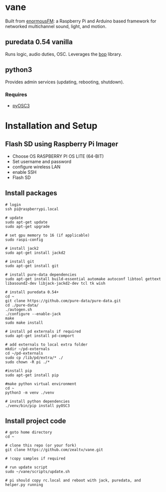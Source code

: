 # vane

Built from [enormousFM](https://github.com/zealtv/enormousFM): a Raspberry Pi and Arduino based framework for networked multichannel sound, light, and motion.  

## puredata 0.54 vanilla 

Runs logic, audio duties, OSC. Leverages the [bop](https://github.com/zealtv/bop) library. 


## python3

Provides admin services (updating, rebooting, shutdown). 

### Requires
- [pyOSC3](https://pypi.org/project/pyOSC3/)


# Installation and Setup
## Flash SD using Raspberry Pi Imager
- Choose OS RASPBERRY PI OS LITE (64-BIT)
- Set username and password
- configure wireless LAN
- enable SSH
- Flash SD

## Install packages
```
# login
ssh pi@raspberrypi.local

# update
sudo apt-get update
sudo apt-get upgrade

# set gpu memory to 16 (if applicable)
sudo raspi-config

# install jack2
sudo apt-get install jackd2

# install git
sudo apt-get install git

# install pure-data dependencies
sudo apt-get install build-essential automake autoconf libtool gettext libasound2-dev libjack-jackd2-dev tcl tk wish

# install puredata 0.54+
cd ~
git clone https://github.com/pure-data/pure-data.git
cd ./pure-data/
./autogen.sh
./configure --enable-jack
make
sudo make install

# install pd externals if required
sudo apt-get install pd-comport

# add externals to local extra folder
mkdir ~/pd-externals
cd ~/pd-externals 
sudo cp /lib/pd/extra/* ./
sudo chown -R pi ./*

#install pip
sudo apt-get install pip

#make python virtual environment
cd ~
python3 -m venv ./venv

# install python dependencies
./venv/bin/pip install pyOSC3

```

## Install project code
```
# goto home directory
cd ~

# clone this repo (or your fork)
git clone https://github.com/zealtv/vane.git

# !copy samples if required

# run update script 
sudo ~/vane/scripts/update.sh

# pi should copy rc.local and reboot with jack, puredata, and helper.py running

```

